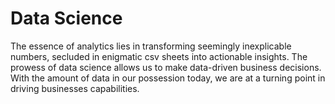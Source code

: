 # Data Science 

The essence of analytics lies in transforming seemingly inexplicable numbers, secluded in enigmatic csv sheets into actionable insights. The prowess of data science allows us to make data-driven business decisions. With the amount of data in our possession today, we are at a turning point in driving businesses capabilities. 
